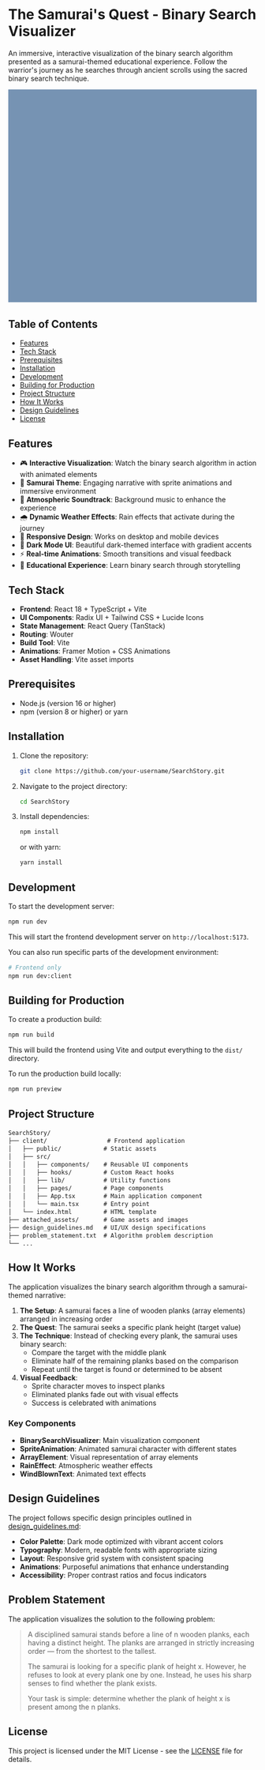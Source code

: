 # The Samurai's Quest - Binary Search Visualizer

An immersive, interactive visualization of the binary search algorithm presented as a samurai-themed educational experience. Follow the warrior's journey as he searches through ancient scrolls using the sacred binary search technique.

![Binary Search Visualization](attached_assets/Layer_0010_1_1760630184418.png)

## Table of Contents

- [Features](#features)
- [Tech Stack](#tech-stack)
- [Prerequisites](#prerequisites)
- [Installation](#installation)
- [Development](#development)
- [Building for Production](#building-for-production)
- [Project Structure](#project-structure)
- [How It Works](#how-it-works)
- [Design Guidelines](#design-guidelines)
- [License](#license)

## Features

- 🎮 **Interactive Visualization**: Watch the binary search algorithm in action with animated elements
- 🧘 **Samurai Theme**: Engaging narrative with sprite animations and immersive environment
- 🎵 **Atmospheric Soundtrack**: Background music to enhance the experience
- 🌧️ **Dynamic Weather Effects**: Rain effects that activate during the journey
- 📱 **Responsive Design**: Works on desktop and mobile devices
- 🎨 **Dark Mode UI**: Beautiful dark-themed interface with gradient accents
- ⚡ **Real-time Animations**: Smooth transitions and visual feedback
- 🎯 **Educational Experience**: Learn binary search through storytelling

## Tech Stack

- **Frontend**: React 18 + TypeScript + Vite
- **UI Components**: Radix UI + Tailwind CSS + Lucide Icons
- **State Management**: React Query (TanStack)
- **Routing**: Wouter
- **Build Tool**: Vite
- **Animations**: Framer Motion + CSS Animations
- **Asset Handling**: Vite asset imports

## Prerequisites

- Node.js (version 16 or higher)
- npm (version 8 or higher) or yarn

## Installation

1. Clone the repository:
   ```bash
   git clone https://github.com/your-username/SearchStory.git
   ```

2. Navigate to the project directory:
   ```bash
   cd SearchStory
   ```

3. Install dependencies:
   ```bash
   npm install
   ```
   or with yarn:
   ```bash
   yarn install
   ```

## Development

To start the development server:

```bash
npm run dev
```

This will start the frontend development server on `http://localhost:5173`.

You can also run specific parts of the development environment:

```bash
# Frontend only
npm run dev:client
```

## Building for Production

To create a production build:

```bash
npm run build
```

This will build the frontend using Vite and output everything to the `dist/` directory.

To run the production build locally:

```bash
npm run preview
```

## Project Structure

```
SearchStory/
├── client/                 # Frontend application
│   ├── public/            # Static assets
│   ├── src/
│   │   ├── components/    # Reusable UI components
│   │   ├── hooks/         # Custom React hooks
│   │   ├── lib/           # Utility functions
│   │   ├── pages/         # Page components
│   │   ├── App.tsx        # Main application component
│   │   └── main.tsx       # Entry point
│   └── index.html         # HTML template
├── attached_assets/       # Game assets and images
├── design_guidelines.md   # UI/UX design specifications
├── problem_statement.txt  # Algorithm problem description
└── ...
```

## How It Works

The application visualizes the binary search algorithm through a samurai-themed narrative:

1. **The Setup**: A samurai faces a line of wooden planks (array elements) arranged in increasing order
2. **The Quest**: The samurai seeks a specific plank height (target value)
3. **The Technique**: Instead of checking every plank, the samurai uses binary search:
   - Compare the target with the middle plank
   - Eliminate half of the remaining planks based on the comparison
   - Repeat until the target is found or determined to be absent
4. **Visual Feedback**: 
   - Sprite character moves to inspect planks
   - Eliminated planks fade out with visual effects
   - Success is celebrated with animations

### Key Components

- **BinarySearchVisualizer**: Main visualization component
- **SpriteAnimation**: Animated samurai character with different states
- **ArrayElement**: Visual representation of array elements
- **RainEffect**: Atmospheric weather effects
- **WindBlownText**: Animated text effects

## Design Guidelines

The project follows specific design principles outlined in [design_guidelines.md](design_guidelines.md):

- **Color Palette**: Dark mode optimized with vibrant accent colors
- **Typography**: Modern, readable fonts with appropriate sizing
- **Layout**: Responsive grid system with consistent spacing
- **Animations**: Purposeful animations that enhance understanding
- **Accessibility**: Proper contrast ratios and focus indicators

## Problem Statement

The application visualizes the solution to the following problem:

> A disciplined samurai stands before a line of n wooden planks, each having a distinct height. The planks are arranged in strictly increasing order — from the shortest to the tallest.
> 
> The samurai is looking for a specific plank of height x. However, he refuses to look at every plank one by one. Instead, he uses his sharp senses to find whether the plank exists.
> 
> Your task is simple: determine whether the plank of height x is present among the n planks.

## License

This project is licensed under the MIT License - see the [LICENSE](LICENSE) file for details.